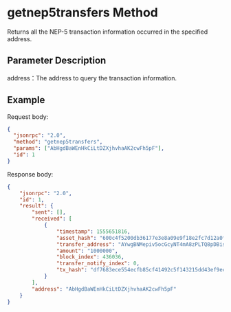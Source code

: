 # getnep5transfers Method

Returns all the NEP-5 transaction information occurred in the specified address.

## Parameter Description

address：The address to query the transaction information.

## Example

Request body:

```json
{
  "jsonrpc": "2.0",
  "method": "getnep5transfers",
  "params": ["AbHgdBaWEnHkCiLtDZXjhvhaAK2cwFh5pF"],
  "id": 1
}
```

Response body:

```json
{
    "jsonrpc": "2.0",
    "id": 1,
    "result": {
        "sent": [],
        "received": [
            {
                "timestamp": 1555651816,
                "asset_hash": "600c4f5200db36177e3e8a09e9f18e2fc7d12a0f",
                "transfer_address": "AYwgBNMepiv5ocGcyNT4mA8zPLTQ8pDBis",
                "amount": "1000000",
                "block_index": 436036,
                "transfer_notify_index": 0,
                "tx_hash": "df7683ece554ecfb85cf41492c5f143215dd43ef9ec61181a28f922da06aba58"
            }
        ],
        "address": "AbHgdBaWEnHkCiLtDZXjhvhaAK2cwFh5pF"
    }
}
```


